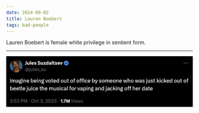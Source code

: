 ```yaml
---
date: 2024-09-02
title: Lauren Boebert
tags: bad-people
---
```


Lauren Boebert is female white privilege in sentient form.

---

![boebert.png](https://raw.githubusercontent.com/muneer78/muneer78.github.io/master/images/boebert.png)
